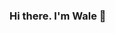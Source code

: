 ### Hi there. I'm Wale 👋

<!--
**Fesor24/Fesor24** is a ✨ _special_ ✨ repository because its `README.md` (this file) appears on your GitHub profile.

Here are some ideas to get you started:

- 🔭 I’m currently working on a number of Data Analysis project
- 🌱 I’m currently learning...the learning never ends. Does it?
- 👯 I’m looking to collaborate on ...
- 🤔 I’m looking for help with ...hmmm...
- 💬 Ask me about ... anything Data analysis and Law
- 📫 How to reach me: You can connect with me on [LinkedIn](https://www.linkedin.com/in/olawale-onafeso-41379822a/)
- 😄 Pronouns: He/Him
- ⚡ Fun fact: I love J.Cole 
-->
